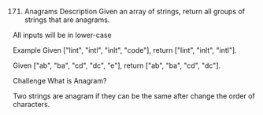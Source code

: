 171. Anagrams
Description
Given an array of strings, return all groups of strings that are anagrams.

All inputs will be in lower-case

Example
Given ["lint", "intl", "inlt", "code"], return ["lint", "inlt", "intl"].

Given ["ab", "ba", "cd", "dc", "e"], return ["ab", "ba", "cd", "dc"].

Challenge
What is Anagram?

Two strings are anagram if they can be the same after change the order of characters.

